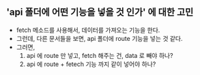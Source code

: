 ## 'api 폴더에 어떤 기능을 넣을 것 인가' 에 대한 고민

- fetch 메소드를 사용해서, 데이터를 가져오는 기능을 한다.
- 그런데, 다른 문서들을 보면, api 폴더에 route 기능을 넣는 것 같다.
- 그러면,
  1. api 에 route 만 넣고, fetch 해주는 건, data 로 빼야 하나?
  2. api 에 route + fetech 기능 까지 같이 넣어야 하나?
